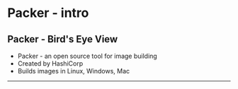 # Packer - intro

## Packer - Bird's Eye View

* Packer - an open source tool for image building
* Created by HashiCorp
* Builds images in Linux, Windows, Mac
    
---